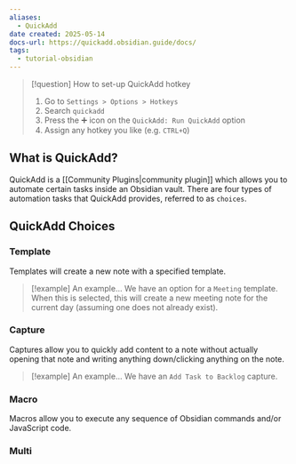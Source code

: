 ```yaml
---
aliases:
  - QuickAdd
date created: 2025-05-14
docs-url: https://quickadd.obsidian.guide/docs/
tags:
  - tutorial-obsidian
---
```

> [!question] How to set-up QuickAdd hotkey
> 1. Go to `Settings > Options > Hotkeys`
> 2. Search `quickadd`
> 3. Press the ➕ icon on the `QuickAdd: Run QuickAdd` option
> 4. Assign any hotkey you like (e.g. `CTRL+Q`)

## What is QuickAdd?

QuickAdd is a [[Community Plugins|community plugin]] which allows you to automate certain tasks inside an Obsidian vault. There are four types of automation tasks that QuickAdd provides, referred to as `choices`.

## QuickAdd Choices
### Template

Templates will create a new note with a specified template. 

> [!example] An example...
> We have an option for a `Meeting` template. When this is selected, this will create a new meeting note for the current day (assuming one does not already exist).

### Capture

Captures allow you to quickly add content to a note without actually opening that note and writing anything down/clicking anything on the note.

> [!example] An example...
> We have an `Add Task to Backlog` capture. 

### Macro

Macros allow you to execute any sequence of Obsidian commands and/or JavaScript code. 

### Multi

